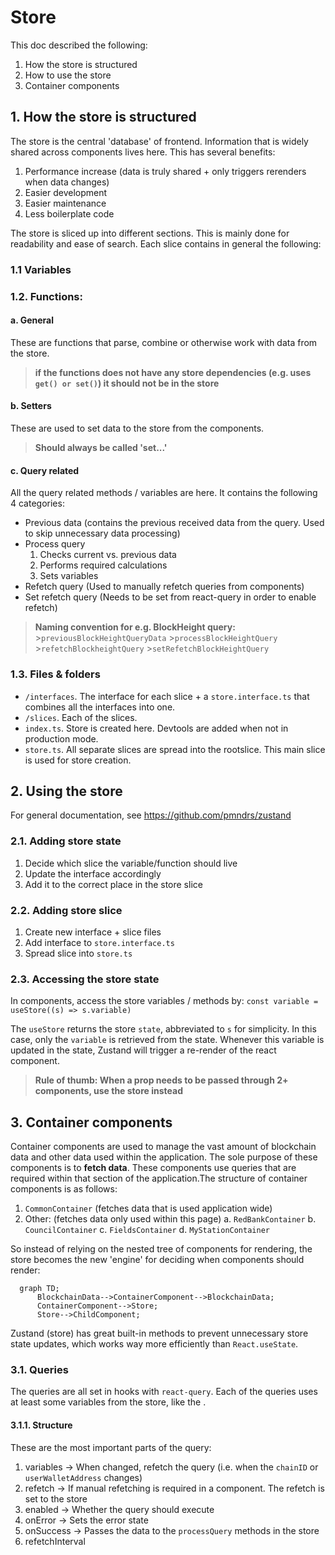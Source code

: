 # Store

This doc described the following:

1. How the store is structured
2. How to use the store
3. Container components

## 1. How the store is structured

The store is the central 'database' of frontend. Information that is widely shared across components lives here. This has several benefits:

1. Performance increase (data is truly shared + only triggers rerenders when data changes)
2. Easier development
3. Easier maintenance
4. Less boilerplate code

The store is sliced up into different sections. This is mainly done for readability and ease of search. Each slice contains in general the following:

### 1.1 Variables

### 1.2. Functions:

#### a. General

These are functions that parse, combine or otherwise work with data from the store.

> **if the functions does not have any store dependencies (e.g. uses `get() or set()`) it should not be in the store**

#### b. Setters

These are used to set data to the store from the components.

> **Should always be called 'set...'**

#### c. Query related

All the query related methods / variables are here. It contains the following 4 categories:

- Previous data (contains the previous received data from the query. Used to skip unnecessary data processing)
- Process query
  1. Checks current vs. previous data
  2. Performs required calculations
  3. Sets variables
- Refetch query (Used to manually refetch queries from components)
- Set refetch query (Needs to be set from react-query in order to enable refetch)

> **Naming convention for e.g. BlockHeight query:** >`previousBlockHeightQueryData` >`processBlockHeightQuery` >`refetchBlockheightQuery` >`setRefetchBlockHeightQuery`

### 1.3. Files & folders

- `/interfaces`. The interface for each slice + a `store.interface.ts` that combines all the interfaces into one.
- `/slices`. Each of the slices.
- `index.ts`. Store is created here. Devtools are added when not in production mode.
- `store.ts`. All separate slices are spread into the rootslice. This main slice is used for store creation.

## 2. Using the store

For general documentation, see https://github.com/pmndrs/zustand

### 2.1. Adding store state

1. Decide which slice the variable/function should live
2. Update the interface accordingly
3. Add it to the correct place in the store slice

### 2.2. Adding store slice

1. Create new interface + slice files
2. Add interface to `store.interface.ts`
3. Spread slice into `store.ts`

### 2.3. Accessing the store state

In components, access the store variables / methods by:
`const variable = useStore((s) => s.variable)`

The `useStore` returns the store `state`, abbreviated to `s` for simplicity. In this case, only the `variable` is retrieved from the state. Whenever this variable is updated in the state, Zustand will trigger a re-render of the react component.

> **Rule of thumb: When a prop needs to be passed through 2+ components, use the store instead**

## 3. Container components

Container components are used to manage the vast amount of blockchain data and other data used within the application. The sole purpose of these components is to **fetch data**. These components use queries that are required within that section of the application.The structure of container components is as follows:

1. `CommonContainer` (fetches data that is used application wide)
2. Other: (fetches data only used within this page)
   a. `RedBankContainer`
   b. `CouncilContainer`
   c. `FieldsContainer`
   d. `MyStationContainer`

So instead of relying on the nested tree of components for rendering, the store becomes the new 'engine' for deciding when components should render:

```mermaid
  graph TD;
      BlockchainData-->ContainerComponent-->BlockchainData;
      ContainerComponent-->Store;
      Store-->ChildComponent;
```

Zustand (store) has great built-in methods to prevent unnecessary store state updates, which works way more efficiently than `React.useState`.

### 3.1. Queries

The queries are all set in hooks with `react-query`. Each of the queries uses at least some variables from the store, like the .

#### 3.1.1. Structure

These are the most important parts of the query:

1. variables -> When changed, refetch the query (i.e. when the `chainID` or `userWalletAddress` changes)
2. refetch -> If manual refetching is required in a component. The refetch is set to the store
3. enabled -> Whether the query should execute
4. onError -> Sets the error state
5. onSuccess -> Passes the data to the `processQuery` methods in the store
6. refetchInterval
